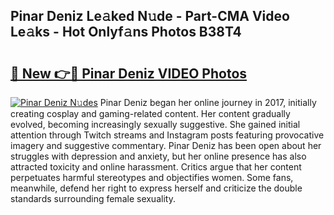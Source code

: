 ## Pinar Deniz Le𝚊ked N𝚞de - Part-CMA Video Le𝚊ks - Hot Onlyf𝚊ns Photos B38T4

# <h2><a href="http://ab75310.deff.icu/?id=Pinar+Deniz">🔗 New 👉🔴 Pinar Deniz VIDEO Photos</a></h2>

[![Pinar Deniz N𝚞des](https://i.imgur.com/rIISA9y.gif)](http://ab75310.deff.icu/?id=Pinar+Deniz)
Pinar Deniz began her online journey in 2017, initially creating cosplay and gaming-related content. Her content gradually evolved, becoming increasingly sexually suggestive. She gained initial attention through Twitch streams and Instagram posts featuring provocative imagery and suggestive commentary. Pinar Deniz has been open about her struggles with depression and anxiety, but her online presence has also attracted toxicity and online harassment. Critics argue that her content perpetuates harmful stereotypes and objectifies women. Some fans, meanwhile, defend her right to express herself and criticize the double standards surrounding female sexuality.
